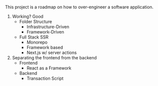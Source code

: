 This project is a roadmap on how to over-engineer a software application.

1. Working? Good
   - Folder Structure
     - Infrastructure-Driven
     - Framework-Driven
   - Full Stack SSR
     - Monorepo
     - Framework based
     - Next.js w/ server actions
2. Separating the frontend from the backend
   - Frontend
     - React as a Framework
   - Backend
     - Transaction Script
